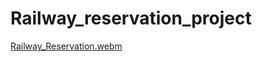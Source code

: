 # Railway_reservation_project

[Railway_Reservation.webm](https://github.com/AnshD2002/Railway_reservation_project/assets/89890890/6af19873-1cb0-4b4a-8273-fce0ce53acd2)
